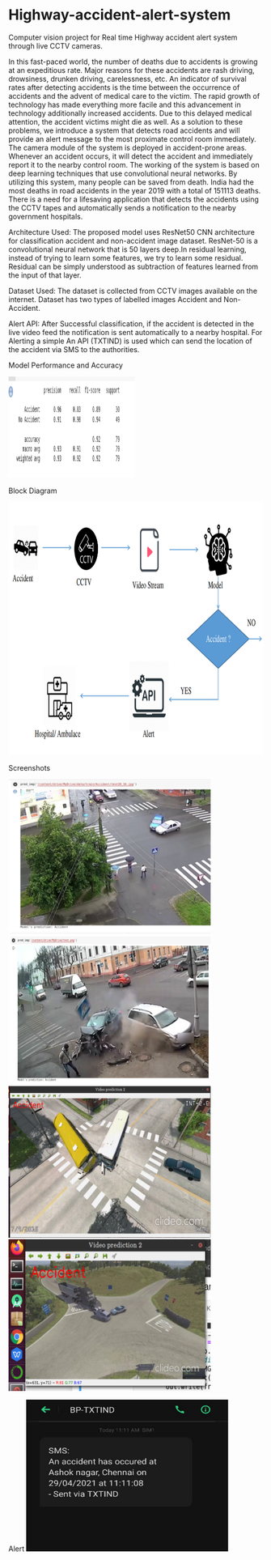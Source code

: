 # Highway-accident-alert-system
Computer vision project for Real time Highway accident alert system through live CCTV cameras.

In this fast-paced world, the number of deaths due to accidents is growing at an expeditious rate. Major reasons for these accidents are rash driving, drowsiness, drunken driving, carelessness, etc. An indicator of survival rates after detecting accidents is the time between the occurrence of accidents and the advent of medical care to the victim. The rapid growth of technology has made everything more facile and this advancement in technology additionally increased accidents. Due to this delayed medical attention, the accident victims might die as well. As a solution to these problems, we introduce a system that detects road accidents and will provide an alert message to the most proximate control room immediately. The camera module of the system is deployed in accident-prone areas. Whenever an accident occurs, it will detect the accident and immediately report it to the nearby control room. The working of the system is based on deep learning techniques that use convolutional neural networks. By utilizing this system, many people can be saved from death. India had the most deaths in road accidents in the year 2019 with a total of 151113 deaths. There is a need for a lifesaving application that detects the accidents using the CCTV tapes and automatically sends a notification to the nearby government hospitals.

Architecture Used:
The proposed model uses ResNet50 CNN architecture for classification accident and non-accident image dataset. ResNet-50 is a convolutional neural network that is 50 layers deep.In residual learning, instead of trying to learn some features, we try to learn some residual. Residual can be simply understood as subtraction of features learned from the input of that layer. 

Dataset Used:
The dataset is collected from CCTV images available on the internet. Dataset has two types of labelled images Accident and Non-Accident.

Alert API:
After Successful classification, if the accident is detected in the live video feed
the notification is sent automatically to a nearby hospital. For Alerting a simple An API (TXTIND) is used which can send the location of the accident via SMS to the authorities.

Model Performance and Accuracy

<img src="https://github.com/anubhavmishra123/Highway-accident-alert-system/blob/main/performace.png" width="250" height="200">


Block Diagram

<img src="https://github.com/anubhavmishra123/Highway-accident-alert-system/blob/main/Picture1.png" width="700" height="500">

Screenshots

<img src="https://github.com/anubhavmishra123/Highway-accident-alert-system/blob/main/screenshot1.png" width="400" height="300">

<img src="https://github.com/anubhavmishra123/Highway-accident-alert-system/blob/main/screenshot2.png" width="400" height="300">

<img src="https://github.com/anubhavmishra123/Highway-accident-alert-system/blob/main/Screenshot4.png" width="400" height="300">


<img src="https://github.com/anubhavmishra123/Highway-accident-alert-system/blob/main/screenshot3.png" width="400" height="300">

Alert
<img src="https://github.com/anubhavmishra123/Highway-accident-alert-system/blob/main/screenshot%205.png" width="400" height="300">

